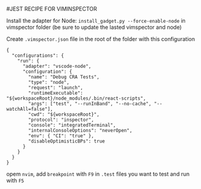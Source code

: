 #JEST RECIPE FOR VIMINSPECTOR

Install the adapter for Node: `install_gadget.py --force-enable-node` in vimspector folder
(be sure to update the lasted vimspector and node)

Create `.vimspector.json` file in the root of the folder with this configuration

```
{
  "configurations": {
    "run": {
      "adapter": "vscode-node",
      "configuration": {
        "name": "Debug CRA Tests",
        "type": "node",
        "request": "launch",
        "runtimeExecutable": "${workspaceRoot}/node_modules/.bin/react-scripts",
        "args": ["test", "--runInBand", "--no-cache", "--watchAll=false"],
        "cwd": "${workspaceRoot}",
        "protocol": "inspector",
        "console": "integratedTerminal",
        "internalConsoleOptions": "neverOpen",
        "env": { "CI": "true" },
        "disableOptimisticBPs": true
      }
    }
  }
}
```

opem `nvim`, add `breakpoint` with `F9` in `.test` files you want to test and run with `F5`
